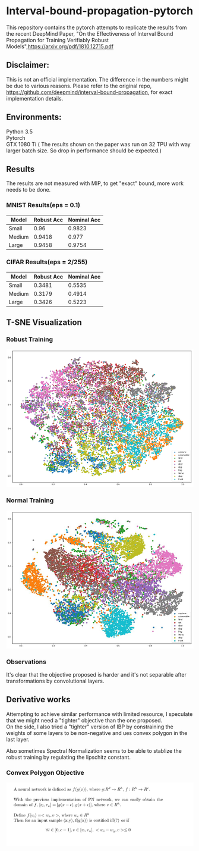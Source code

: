 # Interval-bound-propagation-pytorch
This repository contains the pytorch attempts to replicate the results from the recent DeepMind Paper, "On the Effectiveness of Interval Bound Propagation for Training Verifiably Robust Models",https://arxiv.org/pdf/1810.12715.pdf  

## Disclaimer:
This is not an official implementation. The difference in the numbers might be due to various reasons. Please refer to the original repo, https://github.com/deepmind/interval-bound-propagation, for exact implementation details.
  
## Environments:  
Python 3.5  
Pytorch  
GTX 1080 Ti  ( The results shown on the paper was run on 32 TPU with way larger batch size. So drop in performance should be expected.)

## Results
The results are not measured with MIP, to get "exact" bound, more work needs to be done.

### MNIST Results(eps = 0.1)  
| Model | Robust Acc | Nominal Acc |  
| --- | --- | --- |  
| Small | 0.96 | 0.9823 |  
| Medium | 0.9418 |0.977 |  
| Large | 0.9458 |0.9754 |  

### CIFAR Results(eps = 2/255)  
| Model | Robust Acc | Nominal Acc |  
| --- | --- | --- |  
| Small | 0.3481 | 0.5535 |  
| Medium | 0.3179 | 0.4914 |  
| Large | 0.3426 | 0.5223 |  

## T-SNE Visualization
### Robust Training
![Robust Training](tsne.png)
### Normal Training
![Normal Training](tsne_normal.png)
### Observations
It's clear that the objective proposed is harder and it's not separable after transformations by convolutional layers.

## Derivative works
Attempting to achieve similar performance with limited resource, I speculate that we might need a "tighter" objective than the one proposed.  
On the side, I also tried a "tighter" version of IBP by constraining the weights of some layers to be non-negative and ues convex polygon in the last layer.  
  
Also sometimes Spectral Normalization seems to be able to stablize the robust training by regulating the lipschitz constant.
### Convex Polygon Objective
![New Objective](new_objective.png)
